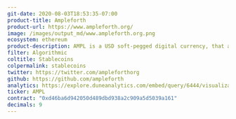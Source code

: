 ```yaml
---
git-date: 2020-08-03T18:53:35-07:00
product-title: Ampleforth
product-url: https://www.ampleforth.org/
image: /images/output_md/www.ampleforth.org.png
ecosystem: ethereum
product-description: AMPL is a USD soft-pegged digital currency, that adjusts supply daily based on market conditions.
filter: Algorithmic
coltitle: Stablecoins
colpermalink: stablecoins
twitter: https://twitter.com/ampleforthorg
github: https://github.com/ampleforth
analytics: https://explore.duneanalytics.com/embed/query/6444/visualization/12786?api_key=mgXkuF9U7hpyKSnFna0BhC33KET2Tu4YHPHedZF2
ticker: AMPL
contract: "0xd46ba6d942050d489dbd938a2c909a5d5039a161"
decimals: 9
---
```

